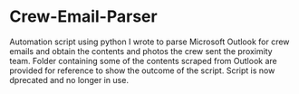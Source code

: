 # Crew-Email-Parser
Automation script using python I wrote to parse Microsoft Outlook for crew emails and obtain the contents and photos the crew sent the proximity team. Folder containing some of the contents scraped from Outlook are provided for reference to show the outcome of the script. Script is now dprecated and no longer in use.
